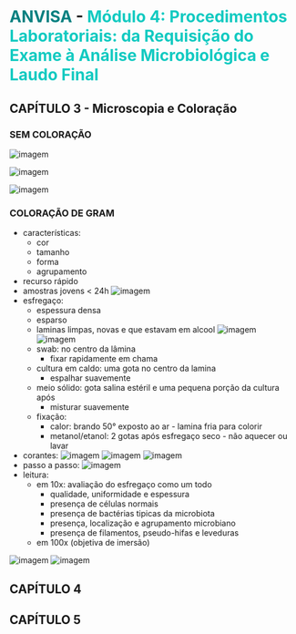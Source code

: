 # <span style="color:teal"> ANVISA </span> - <span style="color:#12cac1">Módulo 4: Procedimentos Laboratoriais: da Requisição do Exame à Análise Microbiológica e Laudo Final </span>

## CAPÍTULO 3 - Microscopia e Coloração

### SEM COLORAÇÃO

![imagem](.\assets\sem_coloracao1.png)

![imagem](.\assets\sem_coloracao2.png)

![imagem](.\assets\sem_coloracao3.png)

### COLORAÇÃO DE GRAM

- características:
  - cor
  - tamanho
  - forma
  - agrupamento
- recurso rápido
- amostras jovens < 24h
![imagem](.\assets\gram1.png)
- esfregaço:
  - espessura densa
  - esparso
  - laminas limpas, novas e que estavam em alcool
![imagem](.\assets\esfregaco1.png)
![imagem](.\assets\esfregaco2.png)
  - swab: no centro da lâmina
    - fixar rapidamente em chama
  - cultura em caldo: uma gota no centro da lamina
    - espalhar suavemente
  - meio sólido: gota salina estéril e uma pequena porção da cultura após
    - misturar suavemente
  - fixação:
    - calor: brando 50° exposto ao ar - lamina fria para colorir
    - metanol/etanol: 2 gotas após esfregaço seco - não aquecer ou lavar
- corantes:
![imagem](.\assets\reagentes_gram1.png)
![imagem](.\assets\reagentes_gram2.png)
![imagem](.\assets\reagentes_gram3.png)
- passo a passo:
![imagem](.\assets\passo_a_passo_gram1.png)
- leitura:
  - em 10x: avaliação do esfregaço como um todo
    - qualidade, uniformidade e espessura
    - presença de células normais
    - presença de bactérias tipicas da microbiota
    - presença, localização e agrupamento microbiano
    - presença de filamentos, pseudo-hifas e leveduras
  - em 100x (objetiva de imersão)

![imagem](.\assets\quantificacao_gram.png)
![imagem](.\assets\revisao_de_resultados_gram.png)

## CAPÍTULO 4

## CAPÍTULO 5
